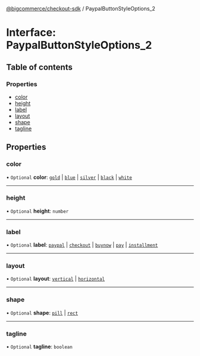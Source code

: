 [@bigcommerce/checkout-sdk](../README.md) / PaypalButtonStyleOptions_2

# Interface: PaypalButtonStyleOptions\_2

## Table of contents

### Properties

- [color](PaypalButtonStyleOptions_2.md#color)
- [height](PaypalButtonStyleOptions_2.md#height)
- [label](PaypalButtonStyleOptions_2.md#label)
- [layout](PaypalButtonStyleOptions_2.md#layout)
- [shape](PaypalButtonStyleOptions_2.md#shape)
- [tagline](PaypalButtonStyleOptions_2.md#tagline)

## Properties

### color

• `Optional` **color**: [`gold`](../enums/StyleButtonColor.md#gold) \| [`blue`](../enums/StyleButtonColor.md#blue) \| [`silver`](../enums/StyleButtonColor.md#silver) \| [`black`](../enums/StyleButtonColor.md#black) \| [`white`](../enums/StyleButtonColor.md#white)

___

### height

• `Optional` **height**: `number`

___

### label

• `Optional` **label**: [`paypal`](../enums/StyleButtonLabel.md#paypal) \| [`checkout`](../enums/StyleButtonLabel.md#checkout) \| [`buynow`](../enums/StyleButtonLabel.md#buynow) \| [`pay`](../enums/StyleButtonLabel.md#pay) \| [`installment`](../enums/StyleButtonLabel.md#installment)

___

### layout

• `Optional` **layout**: [`vertical`](../enums/StyleButtonLayout.md#vertical) \| [`horizontal`](../enums/StyleButtonLayout.md#horizontal)

___

### shape

• `Optional` **shape**: [`pill`](../enums/StyleButtonShape.md#pill) \| [`rect`](../enums/StyleButtonShape.md#rect)

___

### tagline

• `Optional` **tagline**: `boolean`
